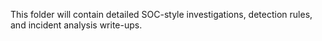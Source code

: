 This folder will contain detailed SOC-style investigations, detection rules, and incident analysis write-ups.
